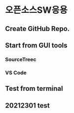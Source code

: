 # 오픈소스SW응용

## Create GitHub Repo.


## Start from GUI tools
### SourceTreec
### VS Code

## Test from terminal

## 20212301 test
